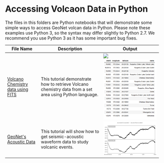 # Accessing Volcaon  Data in Python 

The files in this folders are Python notebooks that will demonstrate some simple ways to access GeoNet volcan data in Python. Please note these examples use Python 3, so the syntax may differ slightly to Python 2.7. We recommend you use Python 3 as it has some important bug fixes.


File Name                     | Description  | Output
----------------------------- | -------------|---------------------------------------
[Volcano Chemistry data using FITS](Volcano_Chemistry_data_using_FITS_in_python.ipynb) | This tutorial demonstrate how to retrieve Volcano chemistry data from a set area using Python language.| <img src="Python/plot.png"> <img src="sites.png">
[GeoNet's Acoustic Data](GeoNet's_Acoustic_Data.ipynb)|This tutorial will show how to get seismic-acoustic waveform data to study volcanic events.|<img src="accoustic.png">
